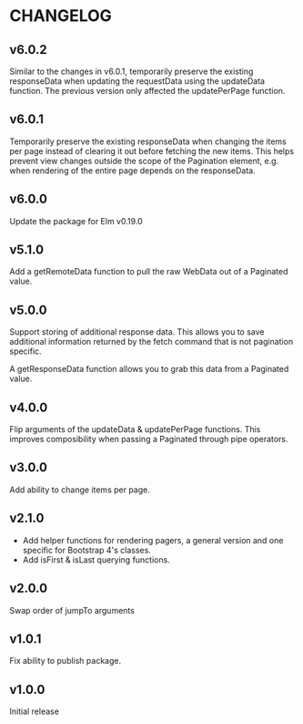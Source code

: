 # CHANGELOG

## v6.0.2

Similar to the changes in v6.0.1, temporarily preserve the existing
responseData when updating the requestData using the updateData function. The
previous version only affected the updatePerPage function.

## v6.0.1

Temporarily preserve the existing responseData when changing the items per page
instead of clearing it out before fetching the new items. This helps prevent
view changes outside the scope of the Pagination element, e.g. when rendering
of the entire page depends on the responseData.

## v6.0.0

Update the package for Elm v0.19.0


## v5.1.0

Add a getRemoteData function to pull the raw WebData out of a Paginated value.

## v5.0.0

Support storing of additional response data. This allows you to save additional
information returned by the fetch command that is not pagination specific.

A getResponseData function allows you to grab this data from a Paginated value.


## v4.0.0

Flip arguments of the updateData & updatePerPage functions. This improves
composibility when passing a Paginated through pipe operators.


## v3.0.0

Add ability to change items per page.


## v2.1.0

* Add helper functions for rendering pagers, a general version and one specific
  for Bootstrap 4's classes.
* Add isFirst & isLast querying functions.

## v2.0.0

Swap order of jumpTo arguments


## v1.0.1

Fix ability to publish package.

## v1.0.0

Initial release
